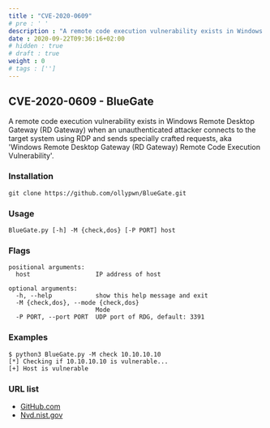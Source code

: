 ```yaml
---
title : "CVE-2020-0609"
# pre : ' '
description : "A remote code execution vulnerability exists in Windows Remote Desktop Gateway (RD Gateway) when an unauthenticated attacker connects to the target system using RDP and sends specially crafted requests, aka 'Windows Remote Desktop Gateway (RD Gateway) Remote Code Execution Vulnerability'."
date : 2020-09-22T09:36:16+02:00
# hidden : true
# draft : true
weight : 0
# tags : ['']
---
```


## CVE-2020-0609 - BlueGate

A remote code execution vulnerability exists in Windows Remote Desktop Gateway (RD Gateway) when an unauthenticated attacker connects to the target system using RDP and sends specially crafted requests, aka 'Windows Remote Desktop Gateway (RD Gateway) Remote Code Execution Vulnerability'.

### Installation

```plain
git clone https://github.com/ollypwn/BlueGate.git
```

### Usage

```plain
BlueGate.py [-h] -M {check,dos} [-P PORT] host
```

### Flags

```plain
positional arguments:
  host                  IP address of host

optional arguments:
  -h, --help            show this help message and exit
  -M {check,dos}, --mode {check,dos}
                        Mode
  -P PORT, --port PORT  UDP port of RDG, default: 3391
```

### Examples

```plain
$ python3 BlueGate.py -M check 10.10.10.10
[*] Checking if 10.10.10.10 is vulnerable...
[+] Host is vulnerable
```

### URL list

* [GitHub.com](https://github.com/ollypwn/BlueGate)
* [Nvd.nist.gov](https://nvd.nist.gov/vuln/detail/CVE-2020-0609)
